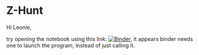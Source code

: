 # Z-Hunt

Hi Leonie, 

try opening the notebook using this link: [![Binder](https://mybinder.org/badge.svg)](https://mybinder.org/v2/gh/diegopenilla/Z-Hunt/master), it appears binder needs one to launch the program, instead of just calling it. 



